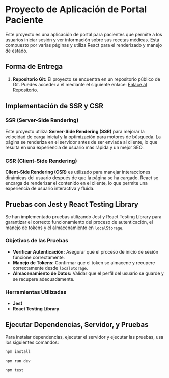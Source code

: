 # Proyecto de Aplicación de Portal Paciente

Este proyecto es una aplicación de portal para pacientes que permite a los usuarios iniciar sesión y ver información sobre sus recetas médicas. Está compuesto por varias páginas y utiliza React para el renderizado y manejo de estado.

## Forma de Entrega

1. **Repositorio Git:** El proyecto se encuentra en un repositorio público de Git. Puedes acceder a él mediante el siguiente enlace: [Enlace al Repositorio](https://github.com/GonzaloBeristain/PruebaTecnica1.git).

## Implementación de SSR y CSR

### SSR (Server-Side Rendering)

Este proyecto utiliza **Server-Side Rendering (SSR)** para mejorar la velocidad de carga inicial y la optimización para motores de búsqueda. La página se renderiza en el servidor antes de ser enviada al cliente, lo que resulta en una experiencia de usuario más rápida y un mejor SEO.

### CSR (Client-Side Rendering)

**Client-Side Rendering (CSR)** es utilizado para manejar interacciones dinámicas del usuario después de que la página se ha cargado. React se encarga de renderizar el contenido en el cliente, lo que permite una experiencia de usuario interactiva y fluida.

## Pruebas con Jest y React Testing Library

Se han implementado pruebas utilizando Jest y React Testing Library para garantizar el correcto funcionamiento del proceso de autenticación, el manejo de tokens y el almacenamiento en `localStorage`.

### Objetivos de las Pruebas

- **Verificar Autenticación:** Asegurar que el proceso de inicio de sesión funcione correctamente.
- **Manejo de Tokens:** Confirmar que el token se almacene y recupere correctamente desde `localStorage`.
- **Almacenamiento de Datos:** Validar que el perfil del usuario se guarde y se recupere adecuadamente.

### Herramientas Utilizadas

- **Jest** 
- **React Testing Library**

## Ejecutar Dependencias, Servidor, y Pruebas

Para instalar dependencias, ejecutar el servidor y ejecutar las pruebas, usa los siguientes comandos:

```bash
npm install

npm run dev

npm test 